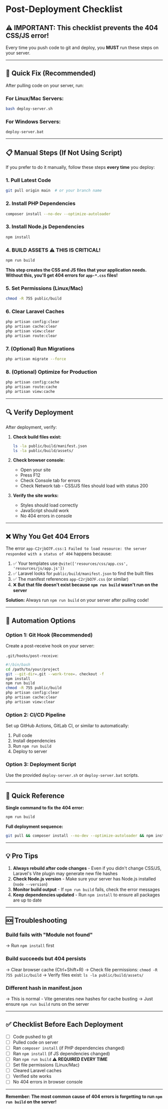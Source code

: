 # Post-Deployment Checklist

## ⚠️ IMPORTANT: This checklist prevents the 404 CSS/JS error!

Every time you push code to git and deploy, you **MUST** run these steps on your server.

---

## 🚀 Quick Fix (Recommended)

After pulling code on your server, run:

### For Linux/Mac Servers:
```bash
bash deploy-server.sh
```

### For Windows Servers:
```batch
deploy-server.bat
```

---

## 📋 Manual Steps (If Not Using Script)

If you prefer to do it manually, follow these steps **every time** you deploy:

### 1. Pull Latest Code
```bash
git pull origin main  # or your branch name
```

### 2. Install PHP Dependencies
```bash
composer install --no-dev --optimize-autoloader
```

### 3. Install Node.js Dependencies
```bash
npm install
```

### 4. **BUILD ASSETS** ⚠️ THIS IS CRITICAL!
```bash
npm run build
```

**This step creates the CSS and JS files that your application needs.**
**Without this, you'll get 404 errors for `app-*.css` files!**

### 5. Set Permissions (Linux/Mac)
```bash
chmod -R 755 public/build
```

### 6. Clear Laravel Caches
```bash
php artisan config:clear
php artisan cache:clear
php artisan view:clear
php artisan route:clear
```

### 7. (Optional) Run Migrations
```bash
php artisan migrate --force
```

### 8. (Optional) Optimize for Production
```bash
php artisan config:cache
php artisan route:cache
php artisan view:cache
```

---

## 🔍 Verify Deployment

After deployment, verify:

1. **Check build files exist:**
   ```bash
   ls -la public/build/manifest.json
   ls -la public/build/assets/
   ```

2. **Check browser console:**
   - Open your site
   - Press F12
   - Check Console tab for errors
   - Check Network tab - CSS/JS files should load with status 200

3. **Verify the site works:**
   - Styles should load correctly
   - JavaScript should work
   - No 404 errors in console

---

## ❌ Why You Get 404 Errors

The error `app-C2rjbO7F.css:1 Failed to load resource: the server responded with a status of 404` happens because:

1. ✅ Your templates use `@vite(['resources/css/app.css', 'resources/js/app.js'])`
2. ✅ Laravel looks for `public/build/manifest.json` to find the built files
3. ✅ The manifest references `app-C2rjbO7F.css` (or similar)
4. ❌ **But that file doesn't exist because `npm run build` wasn't run on the server**

**Solution:** Always run `npm run build` on your server after pulling code!

---

## 🤖 Automation Options

### Option 1: Git Hook (Recommended)

Create a post-receive hook on your server:

`.git/hooks/post-receive`:
```bash
#!/bin/bash
cd /path/to/your/project
git --git-dir=.git --work-tree=. checkout -f
npm install
npm run build
chmod -R 755 public/build
php artisan config:clear
php artisan cache:clear
php artisan view:clear
```

### Option 2: CI/CD Pipeline

Set up GitHub Actions, GitLab CI, or similar to automatically:
1. Pull code
2. Install dependencies
3. Run `npm run build`
4. Deploy to server

### Option 3: Deployment Script

Use the provided `deploy-server.sh` or `deploy-server.bat` scripts.

---

## 📝 Quick Reference

**Single command to fix the 404 error:**
```bash
npm run build
```

**Full deployment sequence:**
```bash
git pull && composer install --no-dev --optimize-autoloader && npm install && npm run build && php artisan config:clear && php artisan cache:clear && php artisan view:clear
```

---

## 💡 Pro Tips

1. **Always rebuild after code changes** - Even if you didn't change CSS/JS, Laravel's Vite plugin may generate new file hashes
2. **Check Node.js version** - Make sure your server has Node.js installed (`node --version`)
3. **Monitor build output** - If `npm run build` fails, check the error messages
4. **Keep dependencies updated** - Run `npm install` to ensure all packages are up to date

---

## 🆘 Troubleshooting

### Build fails with "Module not found"
→ Run `npm install` first

### Build succeeds but 404 persists
→ Clear browser cache (Ctrl+Shift+R)
→ Check file permissions: `chmod -R 755 public/build`
→ Verify files exist: `ls -la public/build/assets/`

### Different hash in manifest.json
→ This is normal - Vite generates new hashes for cache busting
→ Just ensure `npm run build` runs on the server

---

## ✅ Checklist Before Each Deployment

- [ ] Code pushed to git
- [ ] Pulled code on server
- [ ] Ran `composer install` (if PHP dependencies changed)
- [ ] Ran `npm install` (if JS dependencies changed)
- [ ] Ran `npm run build` ⚠️ **REQUIRED EVERY TIME**
- [ ] Set file permissions (Linux/Mac)
- [ ] Cleared Laravel caches
- [ ] Verified site works
- [ ] No 404 errors in browser console

---

**Remember: The most common cause of 404 errors is forgetting to run `npm run build` on the server!**

